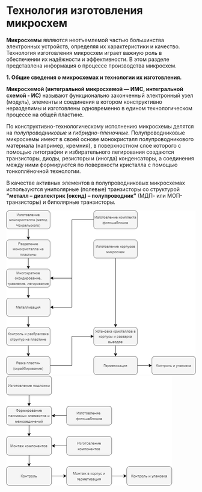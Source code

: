 # Технология изготовления микросхем
**Микросхемы** являются неотъемлемой частью большинства электронных устройств, определяя их характеристики и качество. Технология изготовления микросхем играет важную роль в обеспечении их надёжности и эффективности. В этом разделе представлена информация о процессе производства микросхем.  

**1. Общие сведения о микросхемах и технологии их изготовления.**

**Микросхемой (интегральной микросхемой — ИМС, интегральной схемой - ИС)** называют функционально законченный электронный узел (модуль), элементы и соединения в котором конструктивно неразделимы и изготовлены одновременно в едином технологическом процессе на общей пластине.  

По конструктивно-технологическому исполнению микросхемы делятся на *полупроводниковые* и *гибридно-пленочные*. Полупроводниковые микросхемы имеют в своей основе монокристалл полупроводникового материала (например, кремния), в поверхностном слое которого с помощью литографии и избирательного легирования создаются транзисторы, диоды, резисторы и (иногда) конденсаторы, а соединения между ними формируются по поверхности кристалла с помощью тонкоплёночной технологии.  

В качестве активных элементов в полупроводниковых микросхемах используются униполярные (полевые) транзисторы со структурой **“металл – диэлектрик (оксид) – полупроводник”** (МДП- или МОП-транзисторы) и биполярные транзисторы.  

![bp_pnp](./images/forpage3.png "Cхема технологического процесса изготовления полупроводниковых (монолитных) ИС")  
![bp_pnp](./images/forpage3_1.png "Cхема технологического процесса изготовления гибридно-пленочных ИС")  